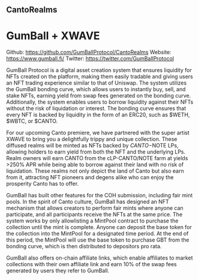 ## CantoRealms
# GumBall + XWAVE

Github: https://github.com/GumBallProtocol/CantoRealms
Website: https://www.gumball.fi/
Twitter: https://twitter.com/GumBallProtocol

GumBall Protocol is a digital asset creation system that ensures liquidity for NFTs created on the platform, making them easily tradable and giving users an NFT trading experience similar to that of Uniswap. The system utilizes the GumBall bonding curve, which allows users to instantly buy, sell, and stake NFTs, earning yield from swap fees generated on the bonding curve. Additionally, the system enables users to borrow liquidity against their NFTs without the risk of liquidation or interest. The bonding curve ensures that every NFT is backed by liquidity in the form of an ERC20, such as $WETH, $WBTC, or $CANTO.

For our upcoming Canto premiere, we have partnered with the super artist XWAVE to bring you a delightfully trippy and unique collection. These diffused realms will be minted as NFTs backed by $CANTO-$NOTE LPs, allowing holders to earn yield from both the NFT and the underlying LPs. Realm owners will earn CANTO from the cLP-CANTO/NOTE farm at yields >250% APR while being able to borrow against their land with no risk of liquidation. These realms not only depict the land of Canto but also earn from it, attracting NFT pioneers and degens alike who can enjoy the prosperity Canto has to offer.

GumBall has built other features for the COH submission, including fair mint pools. In the spirit of Canto culture, GumBall has designed an NFT mechanism that allows creators to perform fair mints where anyone can participate, and all participants receive the NFTs at the same price. The system works by only allowlisting a MintPool contract to purchase the collection until the mint is complete. Anyone can deposit the base token for the collection into the MintPool for a designated time period. At the end of this period, the MintPool will use the base token to purchase GBT from the bonding curve, which is then distributed to depositors pro rata.

GumBall also offers on-chain affiliate links, which enable affiliates to market collections with their own affiliate link and earn 10% of the swap fees generated by users they refer to GumBall. 
